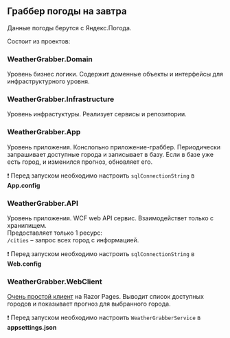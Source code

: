 ## Граббер погоды на завтра

Данные погоды берутся с Яндекс.Погода.

Состоит из проектов:

### WeatherGrabber.Domain

Уровень бизнес логики. Содержит доменные объекты и интерфейсы для инфраструктурного уровня.

### WeatherGrabber.Infrastructure

Уровень инфрастуктуры. Реализует сервисы и репозитории.

### WeatherGrabber.App

Уровень приложения. Конслольно приложение-граббер. Периодически запрашивает доступные города и записывает в базу. Если в базе уже есть город, и изменился прогноз, обновляет его.

:exclamation: Перед запуском необходимо настроить `sqlConnectionString` в **App.config**

### WeatherGrabber.API

Уровень приложения. WCF web API сервис. Взаимодействет только с хранилищем.  
Предоставляет только 1 ресурс:  
`/cities` – запрос всех город с информацией.

:exclamation: Перед запуском необходимо настроить `sqlConnectionString` в **Web.config**

### WeatherGrabber.WebClient

[Очень простой клиент](https://i.imgur.com/SBLV96V.png) на Razor Pages. Выводит список доступных городов и показывает прогноз для выбранного города.

:exclamation: Перед запуском необходимо настроить `WeatherGrabberService` в **appsettings.json**


